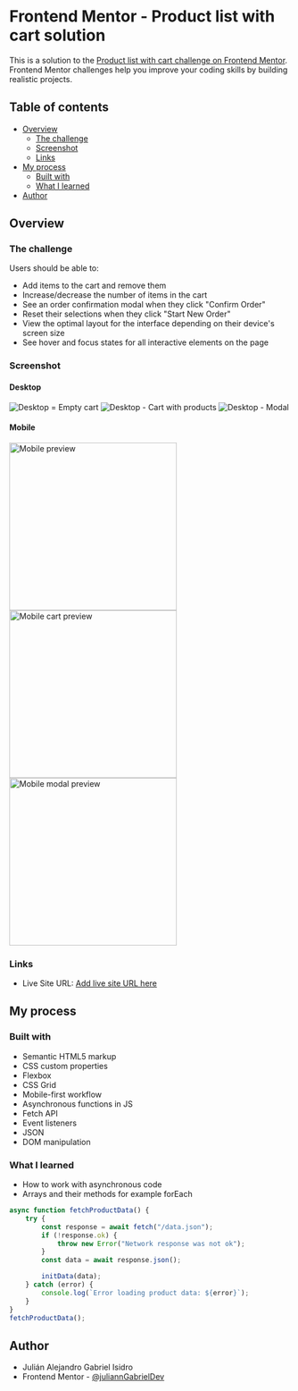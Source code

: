 # Frontend Mentor - Product list with cart solution

This is a solution to the [Product list with cart challenge on Frontend Mentor](https://www.frontendmentor.io/challenges/product-list-with-cart-5MmqLVAp_d). Frontend Mentor challenges help you improve your coding skills by building realistic projects.

## Table of contents

- [Overview](#overview)
  - [The challenge](#the-challenge)
  - [Screenshot](#screenshot)
  - [Links](#links)
- [My process](#my-process)
  - [Built with](#built-with)
  - [What I learned](#what-i-learned)
- [Author](#author)

## Overview

### The challenge

Users should be able to:

- Add items to the cart and remove them
- Increase/decrease the number of items in the cart
- See an order confirmation modal when they click "Confirm Order"
- Reset their selections when they click "Start New Order"
- View the optimal layout for the interface depending on their device's screen size
- See hover and focus states for all interactive elements on the page

### Screenshot

#### Desktop

![Desktop = Empty cart](preview/desktop-empty.webp)
![Desktop - Cart with products](preview/desktop-with-products.webp)
![Desktop - Modal](preview/desktop-modal.webp)

#### Mobile

<p>
    <img src="preview/mobile.webp" width="300px" alt="Mobile preview">
    <img src="preview/mobile-cart.webp" width="300px" alt="Mobile cart preview">
    <img src="preview/mobile-modal.webp" width="300px" alt="Mobile modal preview">
</p>

### Links

- Live Site URL: [Add live site URL here](https://your-live-site-url.com)

## My process

### Built with

- Semantic HTML5 markup
- CSS custom properties
- Flexbox
- CSS Grid
- Mobile-first workflow
- Asynchronous functions in JS
- Fetch API
- Event listeners
- JSON
- DOM manipulation

### What I learned

- How to work with asynchronous code
- Arrays and their methods for example forEach

```js
async function fetchProductData() {
	try {
		const response = await fetch("/data.json");
		if (!response.ok) {
			throw new Error("Network response was not ok");
		}
		const data = await response.json();

		initData(data);
	} catch (error) {
		console.log(`Error loading product data: ${error}`);
	}
}
fetchProductData();
```

## Author
- Julián Alejandro Gabriel Isidro
- Frontend Mentor - [@juliannGabrielDev](https://www.frontendmentor.io/profile/juliannGabrielDev)